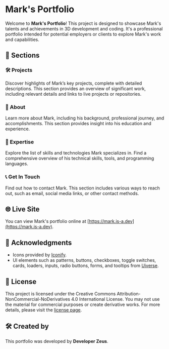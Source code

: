 # Mark's Portfolio

Welcome to **Mark's Portfolio**! This project is designed to showcase Mark's talents and achievements in 3D development and coding. It's a professional portfolio intended for potential employers or clients to explore Mark's work and capabilities.

## 🚀 Sections

### 🛠 Projects
Discover highlights of Mark’s key projects, complete with detailed descriptions. This section provides an overview of significant work, including relevant details and links to live projects or repositories.

### 👤 About
Learn more about Mark, including his background, professional journey, and accomplishments. This section provides insight into his education and experience.

### 🧠 Expertise
Explore the list of skills and technologies Mark specializes in. Find a comprehensive overview of his technical skills, tools, and programming languages.

### 📞 Get In Touch
Find out how to contact Mark. This section includes various ways to reach out, such as email, social media links, or other contact methods.

## 🌐 Live Site

You can view Mark's portfolio online at [https://mark.is-a.dev](https://mark.is-a.dev).

## 🙌 Acknowledgments

- Icons provided by [Iconify](https://icon-sets.iconify.design/).
- UI elements such as patterns, buttons, checkboxes, toggle switches, cards, loaders, inputs, radio buttons, forms, and tooltips from [Uiverse](https://uiverse.io/).

## 📜 License

This project is licensed under the Creative Commons Attribution-NonCommercial-NoDerivatives 4.0 International License. You may not use the material for commercial purposes or create derivative works. For more details, please visit the [license page](https://creativecommons.org/licenses/by-nc-nd/4.0/).

## 🛠 Created by

This portfolio was developed by **Developer Zeus**.
